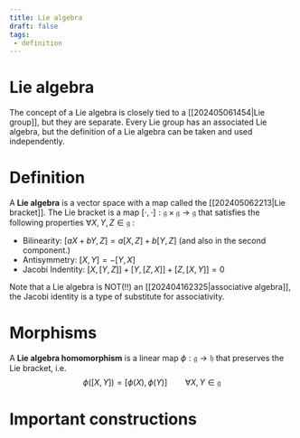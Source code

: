 ```yaml
---
title: Lie algebra
draft: false
tags:
 - definition
---
```

# Lie algebra
The concept of a Lie algebra is closely tied to a [[202405061454|Lie group]], but they are separate. 
Every Lie group has an associated Lie algebra, but the definition of a Lie algebra can be taken and used independently. 

# Definition
A **Lie algebra** is a vector space with a map called the [[202405062213|Lie bracket]]. 
The Lie bracket is a map $[\cdot, \cdot]:\mathfrak{g} \times \mathfrak{g} \to \mathfrak{g}$ that satisfies the following properties $\forall X,Y,Z \in \mathfrak{g}$ :
- Bilinearity: $[aX + bY, Z] = a[X,Z] + b[Y,Z]$ (and also in the second component.)
- Antisymmetry: $[X,Y] = -[Y, X]$ 
- Jacobi Indentity: $[X, [Y, Z]] + [Y, [Z,X]] + [Z,[X,Y]] = 0$

Note that a Lie algebra is NOT(!!) an [[202404162325|associative algebra]], the Jacobi identity is a type of substitute for associativity. 

# Morphisms 
A **Lie algebra homomorphism** is a linear map $\phi:\mathfrak{g} \to \mathfrak{h}$ that preserves the Lie bracket, i.e.
$$ \phi([X,Y]) = [\phi(X), \phi(Y)] \qquad \forall X,Y \in \mathfrak{g}$$

# Important constructions
